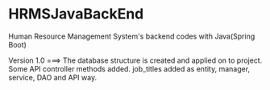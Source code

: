 # HRMSJavaBackEnd
Human Resource Management System's backend codes with Java(Spring Boot)

Version 1.0 ===>
    The database structure is created and applied on to project.
    Some API controller methods added.
    job_titles added as entity, manager, service, DAO and API way.
